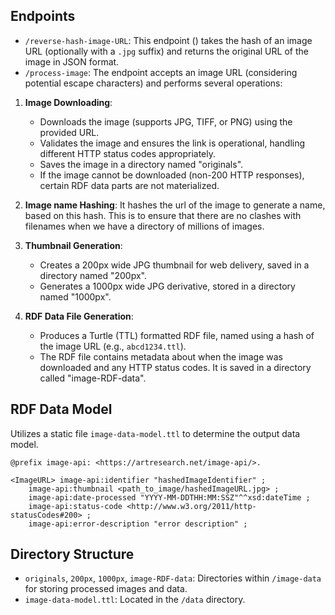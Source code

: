 ## Endpoints

- `/reverse-hash-image-URL`: This endpoint () takes the hash of an image URL (optionally with a `.jpg` suffix) and returns the original URL of the image in JSON format.
- `/process-image`: The  endpoint accepts an image URL (considering potential escape characters) and performs several operations:

1. **Image Downloading**:
   - Downloads the image (supports JPG, TIFF, or PNG) using the provided URL.
   - Validates the image and ensures the link is operational, handling different HTTP status codes appropriately.
   - Saves the image in a directory named "originals".
   - If the image cannot be downloaded (non-200 HTTP responses), certain RDF data parts are not materialized.
2. **Image name Hashing**:
   It hashes the url of the image to generate a name, based on this hash. This is to ensure that there are no clashes with filenames when we have a directory of millions of images.

3. **Thumbnail Generation**:
   - Creates a 200px wide JPG thumbnail for web delivery, saved in a directory named "200px".
   - Generates a 1000px wide JPG derivative, stored in a directory named "1000px".

4. **RDF Data File Generation**:
   - Produces a Turtle (TTL) formatted RDF file, named using a hash of the image URL (e.g., `abcd1234.ttl`).
   - The RDF file contains metadata about when the image was downloaded and any HTTP status codes. It is saved in a directory called "image-RDF-data".

## RDF Data Model

Utilizes a static file `image-data-model.ttl` to determine the output data model.



```
@prefix image-api: <https://artresearch.net/image-api/>.

<ImageURL> image-api:identifier "hashedImageIdentifier" ;
    image-api:thumbnail <path_to_image/hashedImageURL.jpg> ;
    image-api:date-processed "YYYY-MM-DDTHH:MM:SSZ"^^xsd:dateTime ;
    image-api:status-code <http://www.w3.org/2011/http-statusCodes#200> ;
    image-api:error-description "error description" ;
```

## Directory Structure

- `originals`, `200px`, `1000px`, `image-RDF-data`: Directories within `/image-data` for storing processed images and data.
- `image-data-model.ttl`: Located in the `/data` directory.
